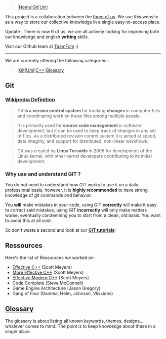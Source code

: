 > |[Home](/index.md)|[Git](/gittutorial.md)|[Uml](/UML/index.md)

This project is a collaboration between the [three of us](team.md). We use this website as a 
way to store our collective knowledge in a single easy-to-access place. 

Update : There is now 6 of us, we are all actively looking for improving both our knowledge and english **writing** skills.

Visit our Github team at [TeamFcm](https://github.com/teamfcm) :)

_________________

We are currently offering the following categories :

> |[Git](./Git)|[Uml](./UML)|[C++](./Cpp)|[Glossary](./Glossary)

## Git

### [Wikipedia Definition](https://en.wikipedia.org/wiki/Git)

> Git **is a version control system** for tracking 
> **changes** in computer files and coordinating 
> work on those files among multiple people.  

> It is primarily used for **source code
> management** in software development,
> but it can be used to keep track of 
> changes in any set of files. As a 
> distributed revision control system it is
> aimed at speed, data integrity, and 
> support for distributed, non-linear 
> workflows. 

> Git was created by **Linus Torvalds** in 
> 2005 for development of the Linux 
> kernel, with other kernel developers 
> contributing to its initial development.  

### Why use and understand GIT ?

You do not need to understand how GIT works to use it on a daily professional basis, 
however, it is **highly recommended** to have strong knowledge
of git commands and behavior.

You **will** make mistakes in your code, using GIT **correctly**
will make it easy to correct said mistakes, using GIT **incorrectly** 
will only make matters worse, 
eventually condemning you to start from a clean, old basis. You want to avoid this at all cost.

So don't waste a second and look at our **[GIT tutorials](gittutorial.md)**!

## Ressources

Here's the list of Ressources we worked on:
+ [Effective C++](effectivemoderncpp.md) (Scott Meyers)
+ [More Effective C++]([More-Effective-Cpp]-Index) (Scott Meyers)
+ [Effective Modern C++](effectivemoderncpp.md) (Scott Meyers)
+ Code Complete (Steve McConnell)
+ Game Engine Architecture (Jason Gregory)
+ Gang of Four (Gamma, Helm, Johnson, Vlissides)

## [Glossary](glossary.md)

The glossary is about listing all known keywords, themes, designs... whatever comes to mind.
The point is to keep knowledge about these in a single place.